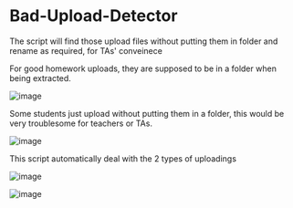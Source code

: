 # Bad-Upload-Detector
The script will find those upload files without putting them in folder and rename as required, for TAs' conveinece

For good homework uploads, they are supposed to be in a folder when being extracted.

![image](https://github.com/MotorBottle/Bad-Upload-Detector/assets/71703952/12d872f7-c69a-482e-a4b7-00dc61d860e1)

Some students just upload without putting them in a folder, this would be very troublesome for teachers or TAs.

![image](https://github.com/MotorBottle/Bad-Upload-Detector/assets/71703952/a9a5a266-40ab-48b3-a22a-1aafcfc99e4b)

This script automatically deal with the 2 types of uploadings

![image](https://github.com/MotorBottle/Bad-Upload-Detector/assets/71703952/de62437c-f141-4c10-985d-6704a4d419a1)

![image](https://github.com/MotorBottle/Bad-Upload-Detector/assets/71703952/b1034221-d334-4179-a504-0364016346c2)
